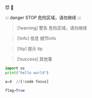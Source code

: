 😈
:tada:


::: danger STOP 
危险区域，请勿继续
:::


> [!warning] 警告
> 危险区域，请勿继续

> [!info] 信息
> 细节info

> [!tip] 提示
> tip

> [!success]
> 其他事

```python 
import os
print("hello world")

a=d  //[!code focus]

flag=True
```
